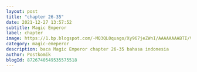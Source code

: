 ```yaml
---
layout: post 
title: "chapter 26-35"
date: 2021-12-27 13:57:52
subtitle: Magic Emperor
label: chapter
image: https://1.bp.blogspot.com/-MQ3QL0quago/Xy967jeZWnI/AAAAAAAABTI/Vs7D101CCXkJybMV_vJrx0tvbEoegHaYACLcBGAsYHQ/s72-c/Magic-Emperor.jpg
category: magic-emeperor
description: baca Magic Emperor chapter 26-35 bahasa indonesia 
author: Postkomik
blogId: 8726740549535575518
---
```

